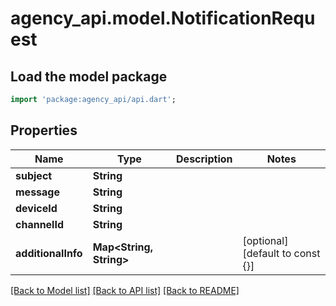 # agency_api.model.NotificationRequest

## Load the model package
```dart
import 'package:agency_api/api.dart';
```

## Properties
Name | Type | Description | Notes
------------ | ------------- | ------------- | -------------
**subject** | **String** |  | 
**message** | **String** |  | 
**deviceId** | **String** |  | 
**channelId** | **String** |  | 
**additionalInfo** | **Map<String, String>** |  | [optional] [default to const {}]

[[Back to Model list]](../README.md#documentation-for-models) [[Back to API list]](../README.md#documentation-for-api-endpoints) [[Back to README]](../README.md)


